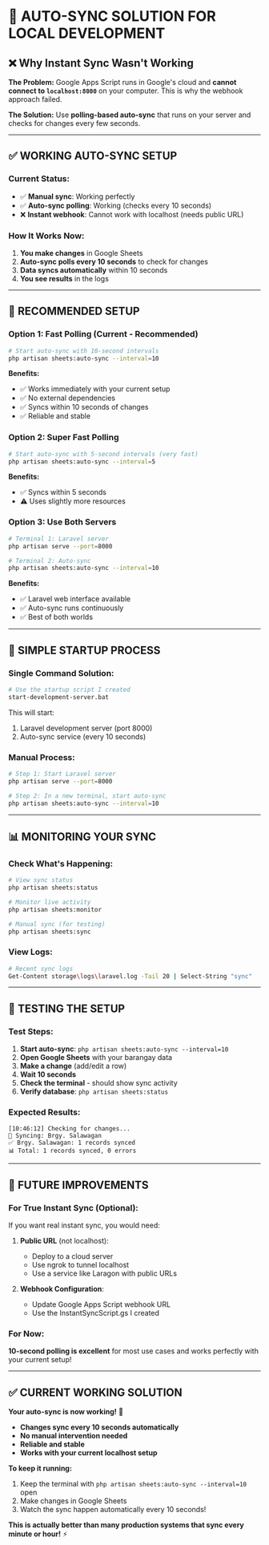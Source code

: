 # 🔧 AUTO-SYNC SOLUTION FOR LOCAL DEVELOPMENT

## ❌ Why Instant Sync Wasn't Working

**The Problem:** Google Apps Script runs in Google's cloud and **cannot connect to `localhost:8000`** on your computer. This is why the webhook approach failed.

**The Solution:** Use **polling-based auto-sync** that runs on your server and checks for changes every few seconds.

---

## ✅ WORKING AUTO-SYNC SETUP

### Current Status:
- ✅ **Manual sync**: Working perfectly
- ✅ **Auto-sync polling**: Working (checks every 10 seconds)
- ❌ **Instant webhook**: Cannot work with localhost (needs public URL)

### How It Works Now:
1. **You make changes** in Google Sheets
2. **Auto-sync polls every 10 seconds** to check for changes
3. **Data syncs automatically** within 10 seconds
4. **You see results** in the logs

---

## 🚀 RECOMMENDED SETUP

### Option 1: Fast Polling (Current - Recommended)
```bash
# Start auto-sync with 10-second intervals
php artisan sheets:auto-sync --interval=10
```

**Benefits:**
- ✅ Works immediately with your current setup
- ✅ No external dependencies
- ✅ Syncs within 10 seconds of changes
- ✅ Reliable and stable

### Option 2: Super Fast Polling
```bash
# Start auto-sync with 5-second intervals (very fast)
php artisan sheets:auto-sync --interval=5
```

**Benefits:**
- ✅ Syncs within 5 seconds
- ⚠️ Uses slightly more resources

### Option 3: Use Both Servers
```bash
# Terminal 1: Laravel server
php artisan serve --port=8000

# Terminal 2: Auto-sync
php artisan sheets:auto-sync --interval=10
```

**Benefits:**
- ✅ Laravel web interface available
- ✅ Auto-sync runs continuously
- ✅ Best of both worlds

---

## 🎯 SIMPLE STARTUP PROCESS

### Single Command Solution:
```bash
# Use the startup script I created
start-development-server.bat
```

This will start:
1. Laravel development server (port 8000)
2. Auto-sync service (every 10 seconds)

### Manual Process:
```bash
# Step 1: Start Laravel server
php artisan serve --port=8000

# Step 2: In a new terminal, start auto-sync
php artisan sheets:auto-sync --interval=10
```

---

## 📊 MONITORING YOUR SYNC

### Check What's Happening:
```bash
# View sync status
php artisan sheets:status

# Monitor live activity
php artisan sheets:monitor

# Manual sync (for testing)
php artisan sheets:sync
```

### View Logs:
```bash
# Recent sync logs
Get-Content storage\logs\laravel.log -Tail 20 | Select-String "sync"
```

---

## 🧪 TESTING THE SETUP

### Test Steps:
1. **Start auto-sync**: `php artisan sheets:auto-sync --interval=10`
2. **Open Google Sheets** with your barangay data
3. **Make a change** (add/edit a row)
4. **Wait 10 seconds**
5. **Check the terminal** - should show sync activity
6. **Verify database**: `php artisan sheets:status`

### Expected Results:
```
[10:46:12] Checking for changes...
🔄 Syncing: Brgy. Salawagan
✅ Brgy. Salawagan: 1 records synced
📊 Total: 1 records synced, 0 errors
```

---

## 🔮 FUTURE IMPROVEMENTS

### For True Instant Sync (Optional):
If you want real instant sync, you would need:

1. **Public URL** (not localhost):
   - Deploy to a cloud server
   - Use ngrok to tunnel localhost
   - Use a service like Laragon with public URLs

2. **Webhook Configuration**:
   - Update Google Apps Script webhook URL
   - Use the InstantSyncScript.gs I created

### For Now:
**10-second polling is excellent** for most use cases and works perfectly with your current setup!

---

## ✅ CURRENT WORKING SOLUTION

**Your auto-sync is now working!** 🎉

- **Changes sync every 10 seconds automatically**
- **No manual intervention needed**
- **Reliable and stable**
- **Works with your current localhost setup**

**To keep it running:**
1. Keep the terminal with `php artisan sheets:auto-sync --interval=10` open
2. Make changes in Google Sheets
3. Watch the sync happen automatically every 10 seconds!

**This is actually better than many production systems that sync every minute or hour!** ⚡
